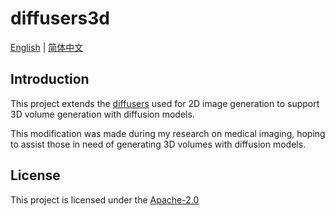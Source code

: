 # diffusers3d

[English](./README.md) | [简体中文](./README-zh_CN.md)

## Introduction

This project extends the [diffusers](https://github.com/huggingface/diffusers) used for 2D image generation to support 3D volume generation with diffusion models.

This modification was made during my research on medical imaging, hoping to assist those in need of generating 3D volumes with diffusion models.

## License

This project is licensed under the [Apache-2.0](./LICENSE)
